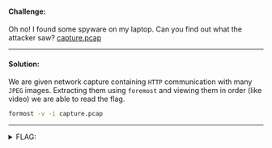 #### Challenge:

Oh no! I found some spyware on my laptop.  Can you find out what the attacker saw? [capture.pcap](./capture.pcap ":ignore")

---

#### Solution:

We are given network capture containing `HTTP` communication with many `JPEG` images. Extracting them using `foremost` and viewing them in order (like video) we are able to read the flag.

```bash
formost -v -i capture.pcap
```

---

<details><summary>FLAG:</summary>

```
flag{i_spy_with_my_little_eye}
```

</details>
<br/>

